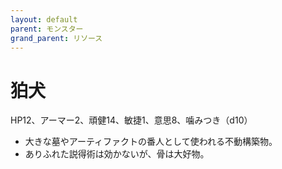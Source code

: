 ```yaml
---
layout: default
parent: モンスター
grand_parent: リソース
---
```


# 狛犬

HP12、アーマー2、頑健14、敏捷1、意思8、噛みつき（d10）

- 大きな墓やアーティファクトの番人として使われる不動構築物。
- ありふれた説得術は効かないが、骨は大好物。